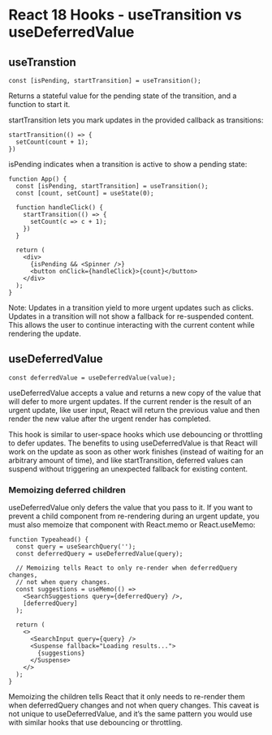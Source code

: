 # React 18 Hooks - useTransition vs useDeferredValue

## useTranstion

```
const [isPending, startTransition] = useTransition();
```

Returns a stateful value for the pending state of the transition, and a function to start it.

startTransition lets you mark updates in the provided callback as transitions:

```
startTransition(() => {
  setCount(count + 1);
})
```

isPending indicates when a transition is active to show a pending state:

```
function App() {
  const [isPending, startTransition] = useTransition();
  const [count, setCount] = useState(0);

  function handleClick() {
    startTransition(() => {
      setCount(c => c + 1);
    })
  }

  return (
    <div>
      {isPending && <Spinner />}
      <button onClick={handleClick}>{count}</button>
    </div>
  );
}
```

Note: Updates in a transition yield to more urgent updates such as clicks.
Updates in a transition will not show a fallback for re-suspended content. This allows the user to continue interacting with the current content while rendering the update.

## useDeferredValue

```
const deferredValue = useDeferredValue(value);
```

useDeferredValue accepts a value and returns a new copy of the value that will defer to more urgent updates. If the current render is the result of an urgent update, like user input, React will return the previous value and then render the new value after the urgent render has completed.

This hook is similar to user-space hooks which use debouncing or throttling to defer updates. The benefits to using useDeferredValue is that React will work on the update as soon as other work finishes (instead of waiting for an arbitrary amount of time), and like startTransition, deferred values can suspend without triggering an unexpected fallback for existing content.

### Memoizing deferred children

useDeferredValue only defers the value that you pass to it. If you want to prevent a child component from re-rendering during an urgent update, you must also memoize that component with React.memo or React.useMemo:

```
function Typeahead() {
  const query = useSearchQuery('');
  const deferredQuery = useDeferredValue(query);

  // Memoizing tells React to only re-render when deferredQuery changes,
  // not when query changes.
  const suggestions = useMemo(() =>
    <SearchSuggestions query={deferredQuery} />,
    [deferredQuery]
  );

  return (
    <>
      <SearchInput query={query} />
      <Suspense fallback="Loading results...">
        {suggestions}
      </Suspense>
    </>
  );
}
```

Memoizing the children tells React that it only needs to re-render them when deferredQuery changes and not when query changes. This caveat is not unique to useDeferredValue, and it’s the same pattern you would use with similar hooks that use debouncing or throttling.
